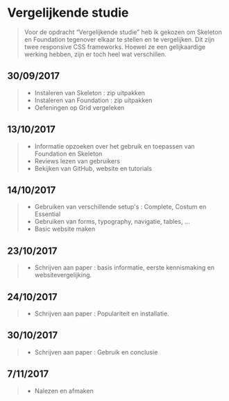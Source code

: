 # Vergelijkende studie


> Voor de opdracht “Vergelijkende studie” heb ik gekozen om Skeleton en Foundation tegenover elkaar te stellen en te vergelijken. Dit zijn twee responsive CSS frameworks. Hoewel ze een gelijkaardige werking hebben, zijn er toch heel wat verschillen.


## 30/09/2017

> - Instaleren van Skeleton : zip uitpakken
> - Instaleren van Foundation : zip uitpakken
> - Oefeningen op Grid vergeleken

## 13/10/2017

> - Informatie opzoeken over het gebruik en toepassen van Foundation en Skeleton
> - Reviews lezen van gebruikers
> - Bekijken van GitHub, website en tutorials

## 14/10/2017

> - Gebruiken van verschillende setup's : Complete, Costum en Essential
> - Gebruiken van forms, typography, navigatie, tables, ...
> - Basic website maken

## 23/10/2017

> - Schrijven aan paper : basis informatie, eerste kennismaking en websitevergelijking.

## 24/10/2017

> - Schrijven aan paper : Populariteit en installatie.


## 30/10/2017
 
> - Schrijven aan paper : Gebruik en conclusie

## 7/11/2017

> - Nalezen en afmaken







